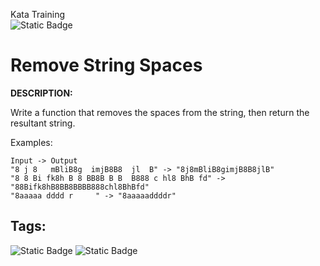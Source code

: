 Kata Training <br>
![Static Badge](https://img.shields.io/badge/8kyu%20-%20black?style=flat&logo=codewars&labelColor=B1361E&color=black)

# Remove String Spaces

**DESCRIPTION:**

Write a function that removes the spaces from the string, then return the resultant string.

Examples:

```
Input -> Output
"8 j 8   mBliB8g  imjB8B8  jl  B" -> "8j8mBliB8gimjB8B8jlB"
"8 8 Bi fk8h B 8 BB8B B B  B888 c hl8 BhB fd" -> "88Bifk8hB8BB8BBBB888chl8BhBfd"
"8aaaaa dddd r     " -> "8aaaaaddddr"
```

## Tags:

![Static Badge](https://img.shields.io/badge/fundamentals%20-%20purple?style=plastic) ![Static Badge](https://img.shields.io/badge/strings%20-%20blue?style=plastic)